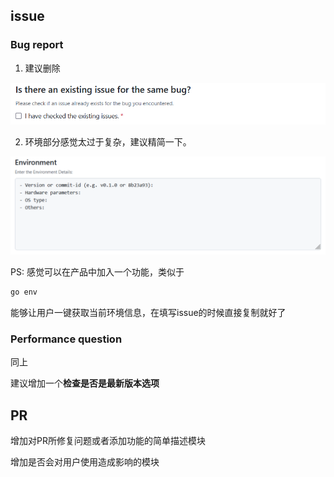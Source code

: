 ## issue

### **Bug report**

1. 建议删除

![image-20220627112800899](imgs/image-20220627112800899.png)



2. 环境部分感觉太过于复杂，建议精简一下。

![image-20220627112923347](imgs/image-20220627112923347.png)

PS: 感觉可以在产品中加入一个功能，类似于

~~~bash
go env
~~~

能够让用户一键获取当前环境信息，在填写issue的时候直接复制就好了



### Performance question

同上



建议增加一个**检查是否是最新版本选项**

## PR

增加对PR所修复问题或者添加功能的简单描述模块

增加是否会对用户使用造成影响的模块